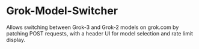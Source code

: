 # Grok-Model-Switcher
Allows switching between Grok-3 and Grok-2 models on grok.com by patching POST requests, with a header UI for model selection and rate limit display.
